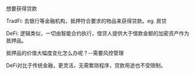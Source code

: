想要获得贷款

TradFi: 去银行等金融机构，抵押符合要求的物品来获得贷款。eg. 房贷

DeFi: 逻辑类似，一切由智能合约执行，借贷人提供大于借款金额的加密资产作为抵押品。

抵押品的价值大幅度变化怎么办呢？--需要风控管理

DeFi对比于传统金融，更灵活，无需繁琐程序，贷款用途也不受限制。

